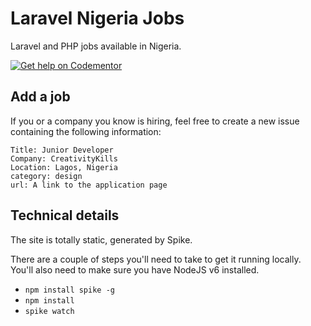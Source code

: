 # Laravel Nigeria Jobs

Laravel and PHP jobs available in Nigeria.

[![Get help on Codementor](https://cdn.codementor.io/badges/get_help_github.svg)](https://www.codementor.io/neoighodaro?utm_source=github&utm_medium=button&utm_term=neoighodaro&utm_campaign=github)


## Add a job

If you or a company you know is hiring, feel free to create a new issue containing the following information:

```
Title: Junior Developer
Company: CreativityKills
Location: Lagos, Nigeria
category: design
url: A link to the application page
```

## Technical details
The site is totally static, generated by Spike.

There are a couple of steps you'll need to take to get it running locally. You'll also need to make sure you have NodeJS v6 installed.

- `npm install spike -g`
- `npm install`
- `spike watch`
